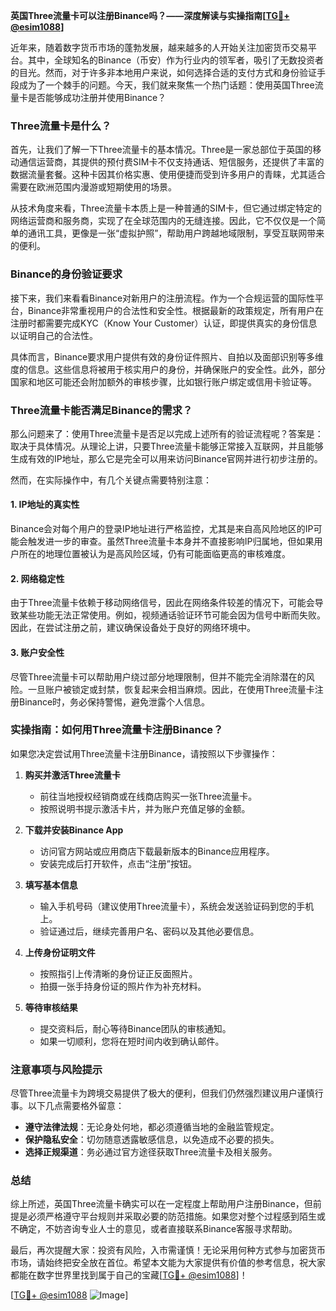 **英国Three流量卡可以注册Binance吗？——深度解读与实操指南[[TG💪+ @esim1088](https://t.me/s/esim1088)]**

近年来，随着数字货币市场的蓬勃发展，越来越多的人开始关注加密货币交易平台。其中，全球知名的Binance（币安）作为行业内的领军者，吸引了无数投资者的目光。然而，对于许多非本地用户来说，如何选择合适的支付方式和身份验证手段成为了一个棘手的问题。今天，我们就来聚焦一个热门话题：使用英国Three流量卡是否能够成功注册并使用Binance？

### Three流量卡是什么？

首先，让我们了解一下Three流量卡的基本情况。Three是一家总部位于英国的移动通信运营商，其提供的预付费SIM卡不仅支持通话、短信服务，还提供了丰富的数据流量套餐。这种卡因其价格实惠、使用便捷而受到许多用户的青睐，尤其适合需要在欧洲范围内漫游或短期使用的场景。

从技术角度来看，Three流量卡本质上是一种普通的SIM卡，但它通过绑定特定的网络运营商和服务商，实现了在全球范围内的无缝连接。因此，它不仅仅是一个简单的通讯工具，更像是一张“虚拟护照”，帮助用户跨越地域限制，享受互联网带来的便利。

### Binance的身份验证要求

接下来，我们来看看Binance对新用户的注册流程。作为一个合规运营的国际性平台，Binance非常重视用户的合法性和安全性。根据最新的政策规定，所有用户在注册时都需要完成KYC（Know Your Customer）认证，即提供真实的身份信息以证明自己的合法性。

具体而言，Binance要求用户提供有效的身份证件照片、自拍以及面部识别等多维度的信息。这些信息将被用于核实用户的身份，并确保账户的安全性。此外，部分国家和地区可能还会附加额外的审核步骤，比如银行账户绑定或信用卡验证等。

### Three流量卡能否满足Binance的需求？

那么问题来了：使用Three流量卡是否足以完成上述所有的验证流程呢？答案是：取决于具体情况。从理论上讲，只要Three流量卡能够正常接入互联网，并且能够生成有效的IP地址，那么它是完全可以用来访问Binance官网并进行初步注册的。

然而，在实际操作中，有几个关键点需要特别注意：

#### 1. IP地址的真实性
Binance会对每个用户的登录IP地址进行严格监控，尤其是来自高风险地区的IP可能会触发进一步的审查。虽然Three流量卡本身并不直接影响IP归属地，但如果用户所在的地理位置被认为是高风险区域，仍有可能面临更高的审核难度。

#### 2. 网络稳定性
由于Three流量卡依赖于移动网络信号，因此在网络条件较差的情况下，可能会导致某些功能无法正常使用。例如，视频通话验证环节可能会因为信号中断而失败。因此，在尝试注册之前，建议确保设备处于良好的网络环境中。

#### 3. 账户安全性
尽管Three流量卡可以帮助用户绕过部分地理限制，但并不能完全消除潜在的风险。一旦账户被锁定或封禁，恢复起来会相当麻烦。因此，在使用Three流量卡注册Binance时，务必保持警惕，避免泄露个人信息。

### 实操指南：如何用Three流量卡注册Binance？

如果您决定尝试用Three流量卡注册Binance，请按照以下步骤操作：

1. **购买并激活Three流量卡**
   - 前往当地授权经销商或在线商店购买一张Three流量卡。
   - 按照说明书提示激活卡片，并为账户充值足够的金额。

2. **下载并安装Binance App**
   - 访问官方网站或应用商店下载最新版本的Binance应用程序。
   - 安装完成后打开软件，点击“注册”按钮。

3. **填写基本信息**
   - 输入手机号码（建议使用Three流量卡），系统会发送验证码到您的手机上。
   - 验证通过后，继续完善用户名、密码以及其他必要信息。

4. **上传身份证明文件**
   - 按照指引上传清晰的身份证正反面照片。
   - 拍摄一张手持身份证的照片作为补充材料。

5. **等待审核结果**
   - 提交资料后，耐心等待Binance团队的审核通知。
   - 如果一切顺利，您将在短时间内收到确认邮件。

### 注意事项与风险提示

尽管Three流量卡为跨境交易提供了极大的便利，但我们仍然强烈建议用户谨慎行事。以下几点需要格外留意：

- **遵守法律法规**：无论身处何地，都必须遵循当地的金融监管规定。
- **保护隐私安全**：切勿随意透露敏感信息，以免造成不必要的损失。
- **选择正规渠道**：务必通过官方途径获取Three流量卡及相关服务。

### 总结

综上所述，英国Three流量卡确实可以在一定程度上帮助用户注册Binance，但前提是必须严格遵守平台规则并采取必要的防范措施。如果您对整个过程感到陌生或不确定，不妨咨询专业人士的意见，或者直接联系Binance客服寻求帮助。

最后，再次提醒大家：投资有风险，入市需谨慎！无论采用何种方式参与加密货币市场，请始终把安全放在首位。希望本文能为大家提供有价值的参考信息，祝大家都能在数字世界里找到属于自己的宝藏[[TG💪+ @esim1088](https://t.me/s/esim1088)]！

[[TG💪+ @esim1088](https://t.me/s/esim1088) ![Image](https://i.postimg.cc/4NQfJmqS/Snipaste-2025-05-13-00-14-12.png)]